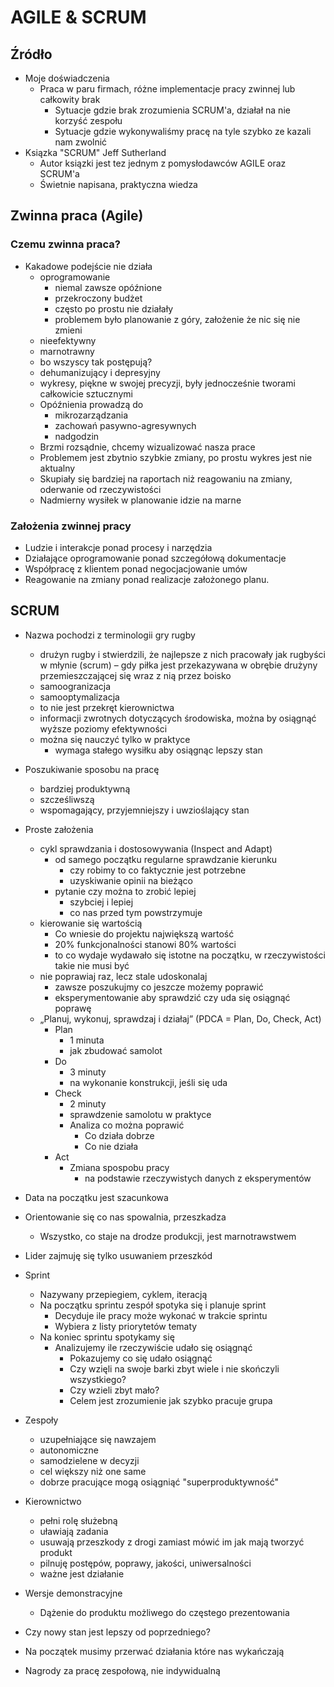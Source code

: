 # AGILE & SCRUM

## Źródło

- Moje doświadczenia
    - Praca w paru firmach, różne implementacje pracy zwinnej lub całkowity brak
        - Sytuacje gdzie brak zrozumienia SCRUM'a, działał na nie korzyść zespołu
        - Sytuacje gdzie wykonywaliśmy pracę na tyle szybko ze kazali nam zwolnić
- Ksiązka "SCRUM" Jeff Sutherland
    - Autor ksiązki jest tez jednym z pomysłodawców AGILE oraz SCRUM'a
    - Świetnie napisana, praktyczna wiedza

## Zwinna praca (Agile)

### Czemu zwinna praca?

- Kakadowe podejście nie działa
    - oprogramowanie
        - niemal zawsze opóźnione
        - przekroczony budżet
        - często po prostu nie działały
        - problemem było planowanie z góry, założenie że nic się nie zmieni
    - nieefektywny
    - marnotrawny
    - bo wszyscy tak postępują?
    - dehumanizujący i depresyjny
    - wykresy, piękne w swojej precyzji, były jednocześnie tworami całkowicie sztucznymi
    - Opóźnienia prowadzą do
        - mikrozarządzania
        - zachowań pasywno-agresywnych
        - nadgodzin
    - Brzmi rozsądnie, chcemy wizualizować nasza prace
    - Problemem jest zbytnio szybkie zmiany, po prostu wykres jest nie aktualny 
    - Skupiały się bardziej na raportach niż reagowaniu na zmiany, oderwanie od rzeczywistości
    - Nadmierny wysiłek w planowanie idzie na marne

### Założenia zwinnej pracy

- Ludzie i interakcje ponad procesy i narzędzia
- Działające oprogramowanie ponad szczegółową dokumentacje
- Współpracę z klientem ponad negocjacjowanie umów
- Reagowanie na zmiany ponad realizacje założonego planu.

## SCRUM

- Nazwa pochodzi z terminologii gry rugby   
    - drużyn rugby i stwierdzili, że najlepsze z nich pracowały jak rugbyści w młynie (scrum) – gdy piłka jest przekazywana w obrębie drużyny przemieszczającej się wraz z nią przez boisko
    - samoogranizacja
    - samooptymalizacja
    - to nie jest przekręt kierownictwa
    - informacji zwrotnych dotyczących środowiska, można by osiągnąć wyższe poziomy efektywności
    - można się nauczyć tylko w praktyce
        - wymaga stałego wysiłku aby osiągnąc lepszy stan

- Poszukiwanie sposobu na pracę
    - bardziej produktywną
    - szcześliwszą
    - wspomagający, przyjemniejszy i uwzioślający stan

- Proste założenia
    - cykl sprawdzania i dostosowywania (Inspect and Adapt)
        - od samego początku regularne sprawdzanie kierunku
            - czy robimy to co faktycznie jest potrzebne
            - uzyskiwanie opinii na bieżąco
        - pytanie czy można to zrobić lepiej
            - szybciej i lepiej
            - co nas przed tym powstrzymuje
    - kierowanie się wartością
        - Co wniesie do projektu największą wartość
        - 20% funkcjonalności stanowi 80% wartości
        - to co wydaje wydawało się istotne na początku, w rzeczywistości takie nie musi być
    - nie poprawiaj raz, lecz stale udoskonalaj
        - zawsze poszukujmy co jeszcze możemy poprawić
        - eksperymentowanie aby sprawdzić czy uda się osiągnąć poprawę
    - „Planuj, wykonuj, sprawdzaj i działaj” (PDCA = Plan, Do, Check, Act)
        - Plan
             - 1 minuta
             - jak zbudować samolot
        - Do
            - 3 minuty
            - na wykonanie konstrukcji, jeśli się uda
        - Check
            - 2 minuty
            - sprawdzenie samolotu w praktyce
            - Analiza co można poprawić
                - Co działa dobrze
                - Co nie działa
        - Act 
            - Zmiana spospobu pracy
                - na podstawie rzeczywistych danych z eksperymentów

- Data na początku jest szacunkowa

- Orientowanie się co nas spowalnia, przeszkadza
    - Wszystko, co staje na drodze produkcji, jest marnotrawstwem

- Lider zajmuję się tylko usuwaniem przeszkód

- Sprint
    - Nazywany przepiegiem, cyklem, iteracją
    - Na początku sprintu zespół spotyka się i planuje sprint
        - Decyduje ile pracy może wykonać w trakcie sprintu
        - Wybiera z listy priorytetów tematy
    - Na koniec sprintu spotykamy się
        - Analizujemy ile rzeczywiście udało się osiągnąć
            - Pokazujemy co się udało osiągnąć
            - Czy wzięli na swoje barki zbyt wiele i nie skończyli wszystkiego?
            - Czy wzieli zbyt mało?
            - Celem jest zrozumienie jak szybko pracuje grupa

- Zespoły
    - uzupełniające się nawzajem
    - autonomiczne
    - samodzielene w decyzji
    - cel większy niż one same
    - dobrze pracujące mogą osiągniąć "superproduktywność"

- Kierownictwo
    - pełni rolę służebną
    - uławiają zadania
    - usuwają przeszkody z drogi zamiast mówić im jak mają tworzyć produkt
    - pilnuję postępów, poprawy, jakości, uniwersalności
    - ważne jest działanie

- Wersje demonstracyjne
    - Dążenie do produktu możliwego do częstego prezentowania

- Czy nowy stan jest lepszy od poprzedniego?

- Na początek musimy przerwać działania które nas wykańczają

- Nagrody za pracę zespołową, nie indywidualną

